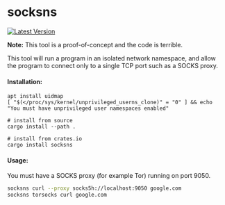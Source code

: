 # socksns

[![Latest Version]][crates.io]

**Note:** This tool is a proof-of-concept and the code is terrible.

This tool will run a program in an isolated network namespace, and allow the program to connect only to a single TCP port such as a SOCKS proxy.

#### Installation:

```
apt install uidmap
[ "$(</proc/sys/kernel/unprivileged_userns_clone)" = "0" ] && echo "You must have unprivileged user namespaces enabled"

# install from source
cargo install --path .

# install from crates.io
cargo install socksns
```

#### Usage:

You must have a SOCKS proxy (for example Tor) running on port 9050.

```bash
socksns curl --proxy socks5h://localhost:9050 google.com
socksns torsocks curl google.com
```

[crates.io]: https://crates.io/crates/socksns
[Latest Version]: https://img.shields.io/crates/v/socksns.svg

